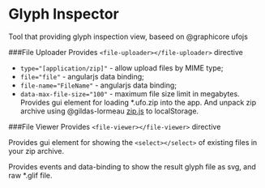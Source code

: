Glyph Inspector
======

Tool that providing glyph inspection view, baseed on @graphicore ufojs


###File Uploader
Provides ```<file-uploader></file-uploader>``` directive
 * ```type="[application/zip]"``` - allow upload files by MIME type;
 * ```file="file"``` - angularjs data binding;
 * ```file-name="FileName"``` - angularjs data binding;
 * ```data-max-file-size="100"``` - maximum file size limit in megabytes.
Provides gui element for loading *.ufo.zip into the app.
And unpack zip archive using @gildas-lormeau [zip.js](http://gildas-lormeau.github.io/zip.js/) to localStorage.

###File Viewer
Provides ```<file-viewer></file-viewer>``` directive

Provides gui element for showing the ```<select></select>``` of existing files in your zip archive.

Provides events and data-binding to show the result glyph file as svg, and raw *.glif file.

 